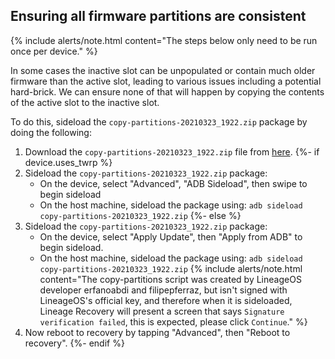 ## Ensuring all firmware partitions are consistent

{% include alerts/note.html content="The steps below only need to be run once per device." %}

In some cases the inactive slot can be unpopulated or contain much older firmware than the active slot, leading to various issues including a potential hard-brick. We can ensure none of that will happen by copying the contents of the active slot to the inactive slot.

To do this, sideload the `copy-partitions-20210323_1922.zip` package by doing the following:
1. Download the `copy-partitions-20210323_1922.zip` file from [here](https://www.androidfilehost.com/?fid=2188818919693768129).
{%- if device.uses_twrp %}
2. Sideload the `copy-partitions-20210323_1922.zip` package:
    * On the device, select "Advanced", "ADB Sideload", then swipe to begin sideload
    * On the host machine, sideload the package using: `adb sideload copy-partitions-20210323_1922.zip`
{%- else %}
2. Sideload the `copy-partitions-20210323_1922.zip` package:
    * On the device, select "Apply Update", then "Apply from ADB" to begin sideload.
    * On the host machine, sideload the package using: `adb sideload copy-partitions-20210323_1922.zip`
    {% include alerts/note.html content="The copy-partitions script was created by LineageOS developer erfanoabdi and filipepferraz, but isn't signed with LineageOS's official key, and therefore when it is sideloaded, Lineage Recovery  will present a screen that says `Signature verification failed`, this is expected, please click `Continue`." %}
3. Now reboot to recovery by tapping "Advanced", then "Reboot to recovery".
{%- endif %}
